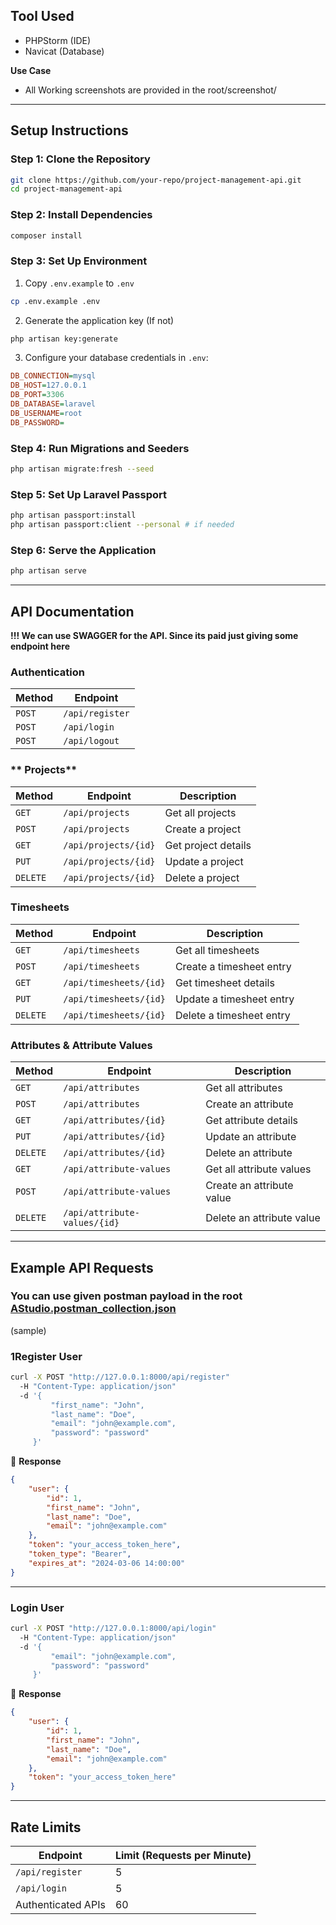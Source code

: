 ## **Tool Used**
- PHPStorm (IDE)
- Navicat (Database)

**Use Case**
- All Working screenshots are provided in the root/screenshot/
---
## **Setup Instructions**
### **Step 1: Clone the Repository**
```bash
git clone https://github.com/your-repo/project-management-api.git
cd project-management-api
```

### **Step 2: Install Dependencies**
```bash
composer install
```

### **Step 3: Set Up Environment**
1. Copy `.env.example` to `.env`
```bash
cp .env.example .env
```
2. Generate the application key (If not)
```bash
php artisan key:generate
```
3. Configure your database credentials in `.env`:
```ini
DB_CONNECTION=mysql
DB_HOST=127.0.0.1
DB_PORT=3306
DB_DATABASE=laravel
DB_USERNAME=root
DB_PASSWORD=
```

### **Step 4: Run Migrations and Seeders**

```bash
php artisan migrate:fresh --seed
```

### **Step 5: Set Up Laravel Passport**
```bash
php artisan passport:install
php artisan passport:client --personal # if needed
```

### **Step 6: Serve the Application**
```bash
php artisan serve
```


---

## **API Documentation**

**!!! We can use SWAGGER for the API. Since its paid just giving some endpoint here**

### **Authentication**
| Method | Endpoint         |
|--------|-----------------|
| `POST` | `/api/register` |
| `POST` | `/api/login`    |
| `POST` | `/api/logout`   |

### ** Projects**
| Method   | Endpoint             | Description                    
|----------|---------------------|--------------------------------|
| `GET`    | `/api/projects`      | Get all projects               |
| `POST`   | `/api/projects`      | Create a project               |
| `GET`    | `/api/projects/{id}` | Get project details            |
| `PUT`    | `/api/projects/{id}` | Update a project               |
| `DELETE` | `/api/projects/{id}` | Delete a project               |

### **Timesheets**
| Method   | Endpoint                 | Description                      |
|----------|-------------------------|----------------------------------|
| `GET`    | `/api/timesheets`        | Get all timesheets               |
| `POST`   | `/api/timesheets`        | Create a timesheet entry         |
| `GET`    | `/api/timesheets/{id}`   | Get timesheet details            |
| `PUT`    | `/api/timesheets/{id}`   | Update a timesheet entry         |
| `DELETE` | `/api/timesheets/{id}`   | Delete a timesheet entry         |

### **Attributes & Attribute Values**
| Method   | Endpoint                     | Description                        |
|----------|-----------------------------|------------------------------------|
| `GET`    | `/api/attributes`            | Get all attributes                 |
| `POST`   | `/api/attributes`            | Create an attribute                |
| `GET`    | `/api/attributes/{id}`       | Get attribute details              |
| `PUT`    | `/api/attributes/{id}`       | Update an attribute                |
| `DELETE` | `/api/attributes/{id}`       | Delete an attribute                |
| `GET`    | `/api/attribute-values`      | Get all attribute values           |
| `POST`   | `/api/attribute-values`      | Create an attribute value          |
| `DELETE` | `/api/attribute-values/{id}` | Delete an attribute value          |

---

## **Example API Requests**
### **You can use given postman payload in the root** [AStudio.postman_collection.json](AStudio.postman_collection.json)

(sample)
### **1Register User**
```bash
curl -X POST "http://127.0.0.1:8000/api/register"
  -H "Content-Type: application/json"     
  -d '{
         "first_name": "John",
         "last_name": "Doe",
         "email": "john@example.com",
         "password": "password"
     }'
```
🔹 **Response**
```json
{
    "user": {
        "id": 1,
        "first_name": "John",
        "last_name": "Doe",
        "email": "john@example.com"
    },
    "token": "your_access_token_here",
    "token_type": "Bearer",
    "expires_at": "2024-03-06 14:00:00"
}
```

---

### **Login User**
```bash
curl -X POST "http://127.0.0.1:8000/api/login" 
  -H "Content-Type: application/json"
  -d '{
         "email": "john@example.com",
         "password": "password"
     }'
```
🔹 **Response**
```json
{
    "user": {
        "id": 1,
        "first_name": "John",
        "last_name": "Doe",
        "email": "john@example.com"
    },
    "token": "your_access_token_here"
}
```

---

## **Rate Limits**
| Endpoint           | Limit (Requests per Minute) |
|-------------------|--------------------------|
| `/api/register`   | 5 |
| `/api/login`      | 5 |
| Authenticated APIs | 60 |



